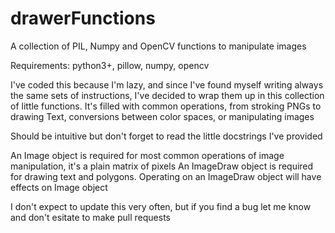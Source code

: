 # drawerFunctions
A collection of PIL, Numpy and OpenCV functions to manipulate images

Requirements: python3+, pillow, numpy, opencv

I've coded this because I'm lazy, and since I've found myself writing always the same sets of instructions, I've decided to wrap them up in this collection of little functions.
It's filled with common operations, from stroking PNGs to drawing Text, conversions between color spaces, or manipulating images

Should be intuitive but don't forget to read the little docstrings I've provided 

An Image object is required for most common operations of image manipulation, it's a plain matrix of pixels
An ImageDraw object is required for drawing text and polygons. Operating on an ImageDraw object will have effects on Image object

I don't expect to update this very often, but if you find a bug let me know and don't esitate to make pull requests
